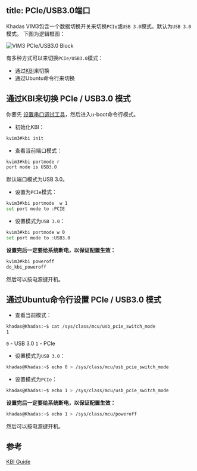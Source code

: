 title: PCIe/USB3.0端口
---

Khadas VIM3包含一个数据切换开关来切换`PCIe`或`USB 3.0`模式。默认为`USB 3.0`模式。
下图为逻辑框图：

![VIM3 PCIe/USB3.0 Block](/linux/images/vim3/vim3_pcie_usb3_block.png)

有多种方式可以来切换`PCIe/USB3.0`模式：
* 通过[KBI](/linux/zh-cn//vim3/KbiGuidance.html)来切换
* 通过Ubuntu命令行来切换

## 通过KBI来切换 PCIe / USB3.0 模式

你要先 [设置串口调试工具](/linux/zh-cn/vim3/SetupSerialTool.html)，然后进入u-boot命令行模式。

* 初始化KBI：

```sh
kvim3#kbi init
```

* 查看当前端口模式：

```sh
kvim3#kbi portmode r
port mode is USB3.0
```
默认端口模式为USB 3.0。

* 设置为`PCIe`模式：

```sh
kvim3#kbi portmode  w 1
set port mode to :PCIE
```

* 设置模式为`USB 3.0`：

```sh
kvim3#kbi portmode w 0
set port mode to :USB3.0
```

**设置完后一定要给系统断电，以保证配置生效：**

```sh
kvim3#kbi poweroff 
do_kbi_poweroff
```
然后可以按电源键开机。

## 通过Ubuntu命令行设置 PCIe / USB3.0 模式

* 查看当前模式：

```sh
khadas@Khadas:~$ cat /sys/class/mcu/usb_pcie_switch_mode
1
```

`0` - USB 3.0
`1` - PCIe

* 设置模式为`USB 3.0`：

```sh
khadas@Khadas:~$ echo 0 > /sys/class/mcu/usb_pcie_switch_mode
```

* 设置模式为`PCIe`：

```sh
khadas@Khadas:~$ echo 1 > /sys/class/mcu/usb_pcie_switch_mode
```

**设置完后一定要给系统断电，以保证配置生效：**

```sh
khadas@Khadas:~$ echo 1 > /sys/class/mcu/poweroff 
```

然后可以按电源键开机。


## 参考
[KBI Guide](/linux/zh-cn/vim3/KbiGuidance.html)
